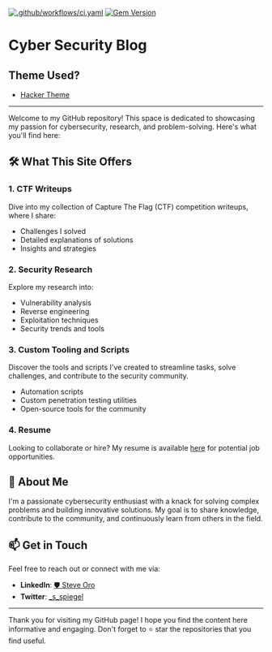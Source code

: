 [![.github/workflows/ci.yaml](https://github.com/Steve0ro/steve0ro.github.io/actions/workflows/ci.yaml/badge.svg)](https://github.com/Steve0ro/steve0ro.github.io/actions/workflows/ci.yaml) [![Gem Version](https://badge.fury.io/rb/jekyll-theme-hacker.svg)](https://badge.fury.io/rb/jekyll-theme-hacker)

# Cyber Security Blog

## Theme Used?
- [Hacker Theme](https://github.com/pages-themes/hacker)

---

Welcome to my GitHub repository! This space is dedicated to showcasing my passion for cybersecurity, research, and problem-solving. Here's what you'll find here:

## 🛠️ **What This Site Offers**

### 1. **CTF Writeups**
Dive into my collection of Capture The Flag (CTF) competition writeups, where I share:
- Challenges I solved
- Detailed explanations of solutions
- Insights and strategies

### 2. **Security Research**
Explore my research into:
- Vulnerability analysis
- Reverse engineering
- Exploitation techniques
- Security trends and tools

### 3. **Custom Tooling and Scripts**
Discover the tools and scripts I've created to streamline tasks, solve challenges, and contribute to the security community.
- Automation scripts
- Custom penetration testing utilities
- Open-source tools for the community

### 4. **Resume**
Looking to collaborate or hire? My resume is available [here](./pages/Resume/resume.md) for potential job opportunities.

## 🌟 **About Me**
I'm a passionate cybersecurity enthusiast with a knack for solving complex problems and building innovative solutions. My goal is to share knowledge, contribute to the community, and continuously learn from others in the field.

## 📫 **Get in Touch**
Feel free to reach out or connect with me via:

- **LinkedIn**: [🛡 Steve Oro](https://www.linkedin.com/in/%F0%9F%9B%A1steve-oro-298ab617b/)
- **Twitter**: [_s_spiegel](https://x.com/_s_spiegel)

---

Thank you for visiting my GitHub page! I hope you find the content here informative and engaging. Don't forget to ⭐ star the repositories that you find useful.